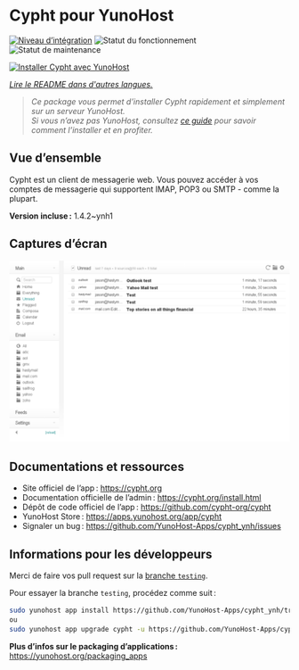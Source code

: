 <!--
Nota bene : ce README est automatiquement généré par <https://github.com/YunoHost/apps/tree/master/tools/readme_generator>
Il NE doit PAS être modifié à la main.
-->

# Cypht pour YunoHost

[![Niveau d’intégration](https://dash.yunohost.org/integration/cypht.svg)](https://dash.yunohost.org/appci/app/cypht) ![Statut du fonctionnement](https://ci-apps.yunohost.org/ci/badges/cypht.status.svg) ![Statut de maintenance](https://ci-apps.yunohost.org/ci/badges/cypht.maintain.svg)

[![Installer Cypht avec YunoHost](https://install-app.yunohost.org/install-with-yunohost.svg)](https://install-app.yunohost.org/?app=cypht)

*[Lire le README dans d'autres langues.](./ALL_README.md)*

> *Ce package vous permet d’installer Cypht rapidement et simplement sur un serveur YunoHost.*  
> *Si vous n’avez pas YunoHost, consultez [ce guide](https://yunohost.org/install) pour savoir comment l’installer et en profiter.*

## Vue d’ensemble

Cypht est un client de messagerie web. Vous pouvez accéder à vos comptes de messagerie qui supportent IMAP, POP3 ou SMTP - comme la plupart.

**Version incluse :** 1.4.2~ynh1

## Captures d’écran

![Capture d’écran de Cypht](./doc/screenshots/cypht_shot1.png)

## Documentations et ressources

- Site officiel de l’app : <https://cypht.org>
- Documentation officielle de l’admin : <https://cypht.org/install.html>
- Dépôt de code officiel de l’app : <https://github.com/cypht-org/cypht>
- YunoHost Store : <https://apps.yunohost.org/app/cypht>
- Signaler un bug : <https://github.com/YunoHost-Apps/cypht_ynh/issues>

## Informations pour les développeurs

Merci de faire vos pull request sur la [branche `testing`](https://github.com/YunoHost-Apps/cypht_ynh/tree/testing).

Pour essayer la branche `testing`, procédez comme suit :

```bash
sudo yunohost app install https://github.com/YunoHost-Apps/cypht_ynh/tree/testing --debug
ou
sudo yunohost app upgrade cypht -u https://github.com/YunoHost-Apps/cypht_ynh/tree/testing --debug
```

**Plus d’infos sur le packaging d’applications :** <https://yunohost.org/packaging_apps>
